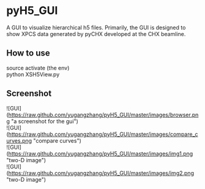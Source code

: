 # pyH5_GUI
A GUI to visualize hierarchical h5 files. Primarily, the GUI is designed to show XPCS data generated by pyCHX developed at the CHX beamline.

## How to use
source activate (the env)\
python XSH5View.py

## Screenshot

![GUI] (https://raw.github.com/yugangzhang/pyH5_GUI/master/images/browser.png "a screenshot for the gui")\
![GUI] (https://raw.github.com/yugangzhang/pyH5_GUI/master/images/compare_curves.png "compare curves")\
![GUI] (https://raw.github.com/yugangzhang/pyH5_GUI/master/images/img1.png "two-D image")\
![GUI] (https://raw.github.com/yugangzhang/pyH5_GUI/master/images/img2.png "two-D image") 

